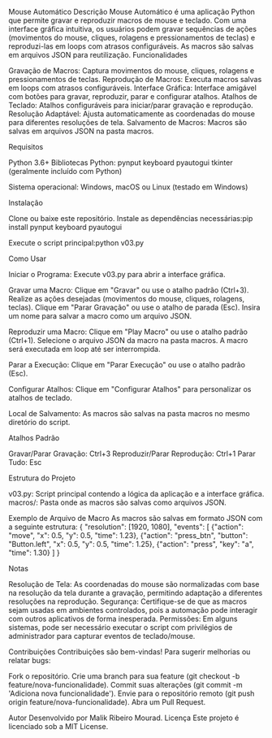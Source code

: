 Mouse Automático
Descrição
Mouse Automático é uma aplicação Python que permite gravar e reproduzir macros de mouse e teclado. Com uma interface gráfica intuitiva, os usuários podem gravar sequências de ações (movimentos do mouse, cliques, rolagens e pressionamentos de teclas) e reproduzi-las em loops com atrasos configuráveis. As macros são salvas em arquivos JSON para reutilização.
Funcionalidades

Gravação de Macros: Captura movimentos do mouse, cliques, rolagens e pressionamentos de teclas.
Reprodução de Macros: Executa macros salvas em loops com atrasos configuráveis.
Interface Gráfica: Interface amigável com botões para gravar, reproduzir, parar e configurar atalhos.
Atalhos de Teclado: Atalhos configuráveis para iniciar/parar gravação e reprodução.
Resolução Adaptável: Ajusta automaticamente as coordenadas do mouse para diferentes resoluções de tela.
Salvamento de Macros: Macros são salvas em arquivos JSON na pasta macros.

Requisitos

Python 3.6+
Bibliotecas Python:
pynput
keyboard
pyautogui
tkinter (geralmente incluído com Python)


Sistema operacional: Windows, macOS ou Linux (testado em Windows)

Instalação

Clone ou baixe este repositório.
Instale as dependências necessárias:pip install pynput keyboard pyautogui


Execute o script principal:python v03.py



Como Usar

Iniciar o Programa:
Execute v03.py para abrir a interface gráfica.


Gravar uma Macro:
Clique em "Gravar" ou use o atalho padrão (Ctrl+3).
Realize as ações desejadas (movimentos do mouse, cliques, rolagens, teclas).
Clique em "Parar Gravação" ou use o atalho de parada (Esc).
Insira um nome para salvar a macro como um arquivo JSON.


Reproduzir uma Macro:
Clique em "Play Macro" ou use o atalho padrão (Ctrl+1).
Selecione o arquivo JSON da macro na pasta macros.
A macro será executada em loop até ser interrompida.


Parar a Execução:
Clique em "Parar Execução" ou use o atalho padrão (Esc).


Configurar Atalhos:
Clique em "Configurar Atalhos" para personalizar os atalhos de teclado.


Local de Salvamento:
As macros são salvas na pasta macros no mesmo diretório do script.



Atalhos Padrão

Gravar/Parar Gravação: Ctrl+3
Reproduzir/Parar Reprodução: Ctrl+1
Parar Tudo: Esc

Estrutura do Projeto

v03.py: Script principal contendo a lógica da aplicação e a interface gráfica.
macros/: Pasta onde as macros são salvas como arquivos JSON.

Exemplo de Arquivo de Macro
As macros são salvas em formato JSON com a seguinte estrutura:
{
  "resolution": [1920, 1080],
  "events": [
    {"action": "move", "x": 0.5, "y": 0.5, "time": 1.23},
    {"action": "press_btn", "button": "Button.left", "x": 0.5, "y": 0.5, "time": 1.25},
    {"action": "press", "key": "a", "time": 1.30}
  ]
}

Notas

Resolução de Tela: As coordenadas do mouse são normalizadas com base na resolução da tela durante a gravação, permitindo adaptação a diferentes resoluções na reprodução.
Segurança: Certifique-se de que as macros sejam usadas em ambientes controlados, pois a automação pode interagir com outros aplicativos de forma inesperada.
Permissões: Em alguns sistemas, pode ser necessário executar o script com privilégios de administrador para capturar eventos de teclado/mouse.

Contribuições
Contribuições são bem-vindas! Para sugerir melhorias ou relatar bugs:

Fork o repositório.
Crie uma branch para sua feature (git checkout -b feature/nova-funcionalidade).
Commit suas alterações (git commit -m 'Adiciona nova funcionalidade').
Envie para o repositório remoto (git push origin feature/nova-funcionalidade).
Abra um Pull Request.

Autor
Desenvolvido por Malik Ribeiro Mourad.
Licença
Este projeto é licenciado sob a MIT License.
